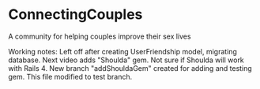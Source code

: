 ConnectingCouples
=================

A community for helping couples improve their sex lives





Working notes: Left off after creating UserFriendship model, migrating database.
			   Next video adds "Shoulda" gem. Not sure if Shoulda will work with Rails 4.
			   New branch "addShouldaGem" created for adding and testing gem.
			   This file modified to test branch.
